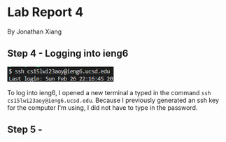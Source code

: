 # Lab Report 4
By Jonathan Xiang

## Step 4 - Logging into ieng6

![](Step4LogIn.png)

To log into ieng6, I opened a new terminal a typed in the command `ssh cs15lwi23aoy@ieng6.ucsd.edu`. Because I previously generated an ssh key for the computer I'm using, I did not have to type in the password.

## Step 5 - 
